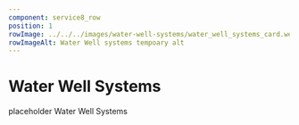 ```yaml
---
component: service8_row
position: 1
rowImage: ../../../images/water-well-systems/water_well_systems_card.webp
rowImageAlt: Water Well systems tempoary alt
---
```

#  Water Well Systems

placeholder Water Well Systems